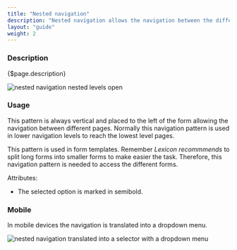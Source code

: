```yaml
---
title: "Nested navigation"
description: "Nested navigation allows the navigation between the different pages."
layout: "guide"
weight: 2
---
```


### Description

{$page.description}

![nested navigation nested levels open](../../../images/NavigationVerticalOpen.png)

### Usage

This pattern is always vertical and placed to the left of the form allowing the navigation between different pages. Normally this navigation pattern is used in lower navigation levels to reach the lowest level pages.

This pattern is used in form templates. Remember *Lexicon recommmends* to split long forms into smaller forms to make easier the task. Therefore, this navigation pattern is needed to access the different forms.

Attributes:
* The selected option is marked in semibold.

### Mobile

In mobile devices the navigation is translated into a dropdown menu.

![nested navigation translated into a selector with a dropdown menu](../../../images/NavigationVerticalMobile.png)
